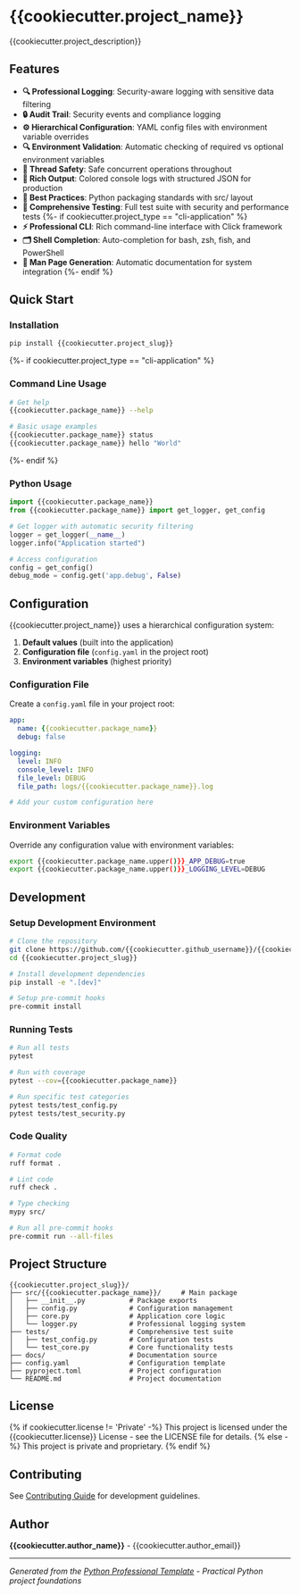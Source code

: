 # {{cookiecutter.project_name}}

{{cookiecutter.project_description}}

## Features

- **🔍 Professional Logging**: Security-aware logging with sensitive data filtering
- **🔒 Audit Trail**: Security events and compliance logging
- **⚙️ Hierarchical Configuration**: YAML config files with environment variable overrides
- **🔍 Environment Validation**: Automatic checking of required vs optional environment variables
- **🧵 Thread Safety**: Safe concurrent operations throughout
- **🎨 Rich Output**: Colored console logs with structured JSON for production
- **📁 Best Practices**: Python packaging standards with src/ layout
- **🧪 Comprehensive Testing**: Full test suite with security and performance tests
{%- if cookiecutter.project_type == "cli-application" %}
- **⚡ Professional CLI**: Rich command-line interface with Click framework
- **🗂️ Shell Completion**: Auto-completion for bash, zsh, fish, and PowerShell
- **📖 Man Page Generation**: Automatic documentation for system integration
{%- endif %}

## Quick Start

### Installation

```bash
pip install {{cookiecutter.project_slug}}
```

{%- if cookiecutter.project_type == "cli-application" %}

### Command Line Usage

```bash
# Get help
{{cookiecutter.package_name}} --help

# Basic usage examples
{{cookiecutter.package_name}} status
{{cookiecutter.package_name}} hello "World"
```

{%- endif %}

### Python Usage

```python
import {{cookiecutter.package_name}}
from {{cookiecutter.package_name}} import get_logger, get_config

# Get logger with automatic security filtering
logger = get_logger(__name__)
logger.info("Application started")

# Access configuration
config = get_config()
debug_mode = config.get('app.debug', False)
```

## Configuration

{{cookiecutter.project_name}} uses a hierarchical configuration system:

1. **Default values** (built into the application)
2. **Configuration file** (`config.yaml` in the project root)
3. **Environment variables** (highest priority)

### Configuration File

Create a `config.yaml` file in your project root:

```yaml
app:
  name: {{cookiecutter.package_name}}
  debug: false

logging:
  level: INFO
  console_level: INFO
  file_level: DEBUG
  file_path: logs/{{cookiecutter.package_name}}.log

# Add your custom configuration here
```

### Environment Variables

Override any configuration value with environment variables:

```bash
export {{cookiecutter.package_name.upper()}}_APP_DEBUG=true
export {{cookiecutter.package_name.upper()}}_LOGGING_LEVEL=DEBUG
```

## Development

### Setup Development Environment

```bash
# Clone the repository
git clone https://github.com/{{cookiecutter.github_username}}/{{cookiecutter.project_slug}}.git
cd {{cookiecutter.project_slug}}

# Install development dependencies
pip install -e ".[dev]"

# Setup pre-commit hooks
pre-commit install
```

### Running Tests

```bash
# Run all tests
pytest

# Run with coverage
pytest --cov={{cookiecutter.package_name}}

# Run specific test categories
pytest tests/test_config.py
pytest tests/test_security.py
```

### Code Quality

```bash
# Format code
ruff format .

# Lint code
ruff check .

# Type checking
mypy src/

# Run all pre-commit hooks
pre-commit run --all-files
```

## Project Structure

```
{{cookiecutter.project_slug}}/
├── src/{{cookiecutter.package_name}}/     # Main package
│   ├── __init__.py           # Package exports
│   ├── config.py             # Configuration management
│   ├── core.py               # Application core logic
│   └── logger.py             # Professional logging system
├── tests/                    # Comprehensive test suite
│   ├── test_config.py        # Configuration tests
│   └── test_core.py          # Core functionality tests
├── docs/                     # Documentation source
├── config.yaml               # Configuration template
├── pyproject.toml            # Project configuration
└── README.md                 # Project documentation
```

## License

{% if cookiecutter.license != 'Private' -%}
This project is licensed under the {{cookiecutter.license}} License - see the LICENSE file for details.
{% else -%}
This project is private and proprietary.
{% endif %}

## Contributing

See [Contributing Guide](contributing.md) for development guidelines.

## Author

**{{cookiecutter.author_name}}** - {{cookiecutter.author_email}}

---

*Generated from the [Python Professional Template](https://github.com/{{cookiecutter.github_username}}/python-template) - Practical Python project foundations*

